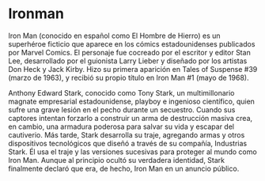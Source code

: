 # Ironman

Iron Man (conocido en español como El Hombre de Hierro) es un superhéroe ficticio que aparece en los cómics estadounidenses publicados por Marvel Comics. El personaje fue cocreado por el escritor y editor Stan Lee, desarrollado por el guionista Larry Lieber y diseñado por los artistas Don Heck y Jack Kirby. Hizo su primera aparición en Tales of Suspense #39 (marzo de 1963), y recibió su propio título en Iron Man #1 (mayo de 1968).

Anthony Edward Stark, conocido como Tony Stark, un multimillonario magnate empresarial estadounidense, playboy e ingenioso científico, quien sufre una grave lesión en el pecho durante un secuestro. Cuando sus captores intentan forzarlo a construir un arma de destrucción masiva crea, en cambio, una armadura poderosa para salvar su vida y escapar del cautiverio. Más tarde, Stark desarrolla su traje, agregando armas y otros dispositivos tecnológicos que diseñó a través de su compañía, Industrias Stark. Él usa el traje y las versiones sucesivas para proteger al mundo como Iron Man. Aunque al principio ocultó su verdadera identidad, Stark finalmente declaró que era, de hecho, Iron Man en un anuncio público.
